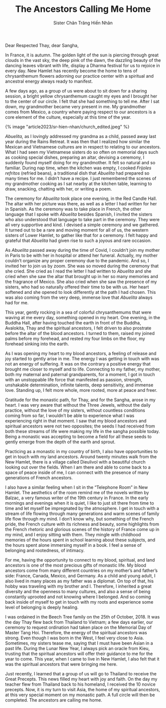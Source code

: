 ﻿---
title: The Ancestors Calling Me Home
author: Sister Chân Trăng Hiền Nhân
---

Dear Respected Thay, dear Sangha,

In France, it is autumn. The golden light of the sun is piercing through great clouds in the vast sky, the deep pink of the dawn, the dazzling beauty of the dancing leaves vibrant with life, display a Dharma festival for us to rejoice in every day. New Hamlet has recently become the home to tens of chrysanthemum flowers adorning our practice center with a spiritual and ancestral energy always ready to manifest. 

A few days ago, as a group of us were about to sit down for a sharing session, a bright yellow chrysanthemum caught my eyes and I brought her to the center of our circle. I felt that she had something to tell me. After I sat down, my grandmother became very present in me. My grandmother comes from Mexico, a country where paying respect to our ancestors is a core element of the culture, especially at this time of the year. 

{% image "article2023/sr-hien-nhan/church_edited.jpeg" %}

*Abuelita,* as I lovingly addressed my grandma as a child, passed away last year during the Rains Retreat. It was then that I realized how similar the Mexican and Vietnamese cultures are in respect to relating to our ancestors. What I had seen my Vietnamese sisters do so often on memorial days such as cooking special dishes, preparing an altar, devising a ceremony, I suddenly found myself doing for my grandmother. It felt so natural and so familiar. During nap time, when the kitchen was empty, I cooked *Frijoles refritos* (refried beans)*,* a traditional dish that *Abuelita* had prepared so many times for me. I didn’t have a recipe. I just remembered the scenes of my grandmother cooking as I sat nearby at the kitchen table, learning to draw, snacking, chatting with her, or writing a poem. 

The ceremony for *Abuelita* took place one evening, in the Red Candle Hall. The altar with her picture was there, as well as a letter I had written for her in Spanish. As the ceremony was to take place in French, the other language that I spoke with *Abuelita* besides Spanish, I invited the sisters who also understood that language to take part in the ceremony. They were all very supportive and kind. I devised a simple ceremony and we gathered. It turned out to be a rare and moving moment for all of us, the western sisters of Lower Hamlet, to gather like that for a ceremony. I felt happy and grateful that *Abuelita* had given rise to such a joyous and rare occasion. 

As *Abuelita* passed away during the time of Covid, I couldn’t join my mother in Paris to be with her in hospital or attend her funeral. Actually, my mother couldn’t organize any proper ceremony due to the pandemic. And so, I invited her to join us by zoom. She was so moved during the ceremony that she cried. She cried as I read the letter I had written to *Abuelita* and she cried when she saw the altar that brought up in her so many memories and the fragrance of Mexico. She also cried when she saw the presence of my sisters, who had so naturally offered their time to be with us. Her heart softened and she opened to look differently at the path I had chosen. This was also coming from the very deep, immense love that *Abuelita* always had for me.

This year, gently rocking in a sea of colorful chrysanthemums that were waving at me every day, something opened in my heart. One evening, in the Buddha Hall, after having touched the earth in front of the Buddha, Avalokita, Thay and the spiritual ancestors, I felt driven to also prostrate before the altar of the blood ancestors. I turned to them, raised my joined palms before my forehead, and rested my four limbs on the floor, my forehead sinking into the earth. 

As I was opening my heart to my blood ancestors, a feeling of release and joy started to gently arise in me. The energy I was getting in touch with was not an energy of suffering. It was on the contrary a positive energy that brought me closer to myself and to life. Connecting to my father, my mother, both my maternal and paternal grandparents, for a moment, I got in touch with an unstoppable life force that manifested as passion, strength, unshakable determination, infinite talents, deep sensitivity, and immense love. Standing up, I felt more whole, more rooted, more at peace and freer.

Gratitude for the monastic path, for Thay, and for the Sangha, arose in my heart. I was very aware that without the Three Jewels, without the daily practice, without the love of my sisters, without countless conditions coming from so far, I wouldn’t be able to experience what I was experiencing right in that moment. I saw that my blood ancestors and spiritual ancestors were not two opposites; the seeds I had received from both these streams of life were making my life in the sangha possible today. Being a monastic was accepting to become a field for all these seeds to gently emerge from the depth of the earth and sprout.

Practicing as a monastic in my country of birth, I also have opportunities to get in touch with my land ancestors. Around twenty minutes walk from the New Hamlet, there is a village called Dieulivol with a beautiful church looking out over the fields. When I am there and able to come back to a space of peace inside of me, I can connect with the presence of many generations of French ancestors. 

I also have a similar feeling when I sit in the “Telephone Room” in New Hamlet. The aesthetics of the room remind me of the novels written by Balzac, a very famous writer of the 19th century in France. In the early mornings and evenings when it is quiet, I like to just sit there from time to time and let myself be impregnated by the atmosphere. I get in touch with a stream of life flowing through many generations and warm scenes of family life flow through my mind. I don’t know why, but something of the French pride, the French culture with its richness and beauty, some highlights from the French rhetoric and glorious scenes of the history of France come up in my mind, and I enjoy sitting with them. They mingle with childhood memories of the hours spent in school learning about these subjects, and the hours spent alone immersing myself in a book. I feel a sense of belonging and rootedness, of intimacy. 

For me, having the opportunity to connect to my blood, spiritual, and land ancestors is one of the most precious gifts of monastic life. My blood ancestors come from many different countries on my mother’s and father’s side: France, Canada, Mexico, and Germany. As a child and young adult, I also lived in many places as my father was a diplomat. On top of that, his hobby was traveling with my brother and I. Therefore, I inherited a great diversity and the openness to many cultures, and also a sense of being constantly uprooted and not knowing where I belonged. And so coming back inside of myself to get in touch with my roots and experience some level of belonging is deeply healing. 

I was ordained in the Beech Tree family on the 25th of October, 2018. It was the day Thay flew back from Thailand to Vietnam; a few days earlier, our ceremony to request ordination had taken place on the Memorial Day of Master Tang Hoi. Therefore, the energy of the spiritual ancestors was strong. Even though I was born in the West, I feel very close to Asia. Sometimes, my sisters tease me, saying that I must have been Asian in a past life. During the Lunar New Year, I always pick an oracle from Kieu, trusting that the spiritual ancestors will offer their guidance to me for the year to come. This year, when I came to live in New Hamlet, I also felt that it was the spiritual ancestors that were bringing me here. 

Just recently, I learned that a group of us will go to Thailand to receive the Great Precepts. This news filled my heart with joy and faith. On the day my teacher flew from Thailand back to his homeland, I received the 10 novice precepts. Now, it is my turn to visit Asia, the home of my spiritual ancestors, at this very special moment on my monastic path. A full circle will then be completed. The ancestors are calling me home.